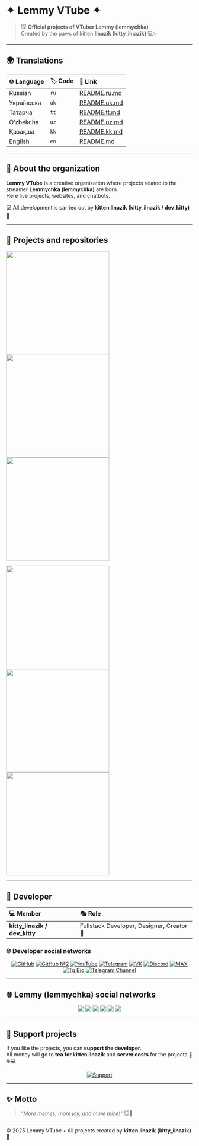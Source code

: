 # ✦ Lemmy VTube ✦  

> 🐭 **Official projects of VTuber Lemmy (lemmychka)**  
Created by the paws of kitten **Ilnazik (kitty_ilnazik)** 💻✨  

---

## 🌍 Translations

| 🌐 Language | 🏷 Code | 🔗 Link |
|:-----------|:-------|:--------|
| Russian | `ru` | [README.ru.md](README.ru.md) |
| Українська | `uk` | [README.uk.md](README.uk.md) |
| Татарча | `tt` | [README.tt.md](README.tt.md) |
| O‘zbekcha | `uz` | [README.uz.md](README.uz.md) |
| Қазақша | `kk` | [README.kk.md](README.kk.md) |
| English | `en` | [README.md](README.md) |

---

## 🌟 About the organization
**Lemmy VTube** is a creative organization where projects related to the streamer **Lemmychka (lemmychka)** are born.  
Here live projects, websites, and chatbots.  

💻 All development is carried out by **kitten Ilnazik (kitty_ilnazik / dev_kitty)** 🐾  

---

## 🧩 Projects and repositories

<p align="left">
  <a href="https://github.com/Lemmy-VTube/website">
    <img width="278" src="https://denvercoder1-github-readme-stats.vercel.app/api/pin/?username=Lemmy-VTube&repo=website&theme=react&bg_color=1F222E&title_color=F85D7F&hide_border=true&icon_color=F8D866" />
  </a>
  <a href="https://github.com/Lemmy-VTube/website">
    <img width="278" src="https://denvercoder1-github-readme-stats.vercel.app/api/pin/?username=Lemmy-VTube&repo=website&theme=react&bg_color=1F222E&title_color=F85D7F&hide_border=true&icon_color=F8D866" />
  </a>
  <a href="https://github.com/Lemmy-VTube/website">
    <img width="278" src="https://denvercoder1-github-readme-stats.vercel.app/api/pin/?username=Lemmy-VTube&repo=website&theme=react&bg_color=1F222E&title_color=F85D7F&hide_border=true&icon_color=F8D866" />
  </a>
</p>
<p align="left">
  <a href="https://github.com/Lemmy-VTube/website">
    <img width="278" src="https://denvercoder1-github-readme-stats.vercel.app/api/pin/?username=Lemmy-VTube&repo=website&theme=react&bg_color=1F222E&title_color=F85D7F&hide_border=true&icon_color=F8D866" />
  </a>
  <a href="https://github.com/Lemmy-VTube/website">
    <img width="278" src="https://denvercoder1-github-readme-stats.vercel.app/api/pin/?username=Lemmy-VTube&repo=website&theme=react&bg_color=1F222E&title_color=F85D7F&hide_border=true&icon_color=F8D866" />
  </a>
  <a href="https://github.com/Lemmy-VTube/website">
    <img width="278" src="https://denvercoder1-github-readme-stats.vercel.app/api/pin/?username=Lemmy-VTube&repo=website&theme=react&bg_color=1F222E&title_color=F85D7F&hide_border=true&icon_color=F8D866" />
  </a>
</p>

---

## 🐾 Developer

| 💻 Member | 🎭 Role |
|:-----------|:--------|
| **kitty_ilnazik / dev_kitty** | Fullstack Developer, Designer, Creator 🐾 |

### 🌐 Developer social networks

<p align="center">
  <a href="https://github.com/dev-kitty-ilnazik"><img src="https://img.shields.io/badge/GitHub-181717?style=flat&logo=github&logoColor=white" alt="GitHub" /></a>
  <a href="https://github.com/kitty-ilnazik"><img src="https://img.shields.io/badge/GitHub%20№2-181717?style=flat&logo=github&logoColor=white" alt="GitHub №2" /></a>
  <a href="https://www.youtube.com/"><img src="https://img.shields.io/badge/YouTube-FF0000?style=flat&logo=youtube&logoColor=white" alt="YouTube" /></a>
  <a href="https://t.me/Kitty_Ilnazik"><img src="https://img.shields.io/badge/Telegram-2CA5E0?style=flat&logo=telegram&logoColor=white" alt="Telegram" /></a>
  <a href="https://vk.com/Dev_Ilnaz"><img src="https://img.shields.io/badge/VK-0077FF?style=flat&logo=vk&logoColor=white" alt="VK" /></a>
  <a href="https://discord.com/"><img src="https://img.shields.io/badge/Discord-5865F2?style=flat&logo=discord&logoColor=white" alt="Discord" /></a>
  <a href="https://max.com/"><img src="https://img.shields.io/badge/MAX-FF69B4?style=flat&logoColor=white" alt="MAX" /></a>
  <a href="https://t.me/bio_kitty_ilnazik"><img src="https://img.shields.io/badge/Tg%20Bio-0088CC?style=flat&logo=telegram&logoColor=white" alt="Tg Bio" /></a>
  <a href="https://t.me/adapter_kitty_ilnazik"><img src="https://img.shields.io/badge/Channel-FF4500?style=flat&logo=telegram&logoColor=white" alt="Telegram Channel" /></a>
</p>

---

## 🌐 Lemmy (lemmychka) social networks

<p align="center">
  <a href="https://www.twitch.tv/lemmychka"><img src="https://img.shields.io/badge/Twitch-9146FF?style=for-the-badge&logo=twitch&logoColor=white&alt=" /></a>
  <a href="https://t.me/lemmychka"><img src="https://img.shields.io/badge/Telegram-2CA5E0?style=for-the-badge&logo=telegram&logoColor=white&alt=" /></a>
  <a href="https://youtube.com/@lemmychka"><img src="https://img.shields.io/badge/YouTube-FF0000?style=for-the-badge&logo=youtube&logoColor=white&alt=" /></a>
  <a href="https://www.tiktok.com/@lemmychka"><img src="https://img.shields.io/badge/TikTok-000000?style=for-the-badge&logo=tiktok&logoColor=white&alt=" /></a>
  <a href="https://vk.com/lemmychka"><img src="https://img.shields.io/badge/VK-0077FF?style=for-the-badge&logo=vk&logoColor=white&alt=" /></a>
  <a href="https://discord.gg/YVDkkZjt"><img src="https://img.shields.io/badge/Discord-5865F2?style=for-the-badge&logo=discord&logoColor=white&alt=" /></a>
</p>

---

## 💖 Support projects

If you like the projects, you can **support the developer**.  
All money will go to **tea for kitten Ilnazik** and **server costs** for the projects 🐾☕💻

<p align="center">
  <a href="https://www.tinkoff.ru/rm/r_IpkwsnLoVw.dUnOFPVfdx/G2P3b90678"><img src="https://img.shields.io/badge/Support-FF69B4?style=for-the-badge&logo=ko-fi&logoColor=white&rounded=true" alt="Support" /></a>
</p>

---

## ✨ Motto

> *"More memes, more joy, and more mice!"* 🐭💜  

---

© 2025 Lemmy VTube • All projects created by **kitten Ilnazik (kitty_ilnazik)** 🐾
